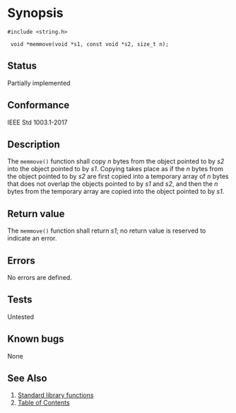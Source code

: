 # Synopsis 
`#include <string.h>`</br>

` void *memmove(void *s1, const void *s2, size_t n);`</br>

## Status
Partially implemented
## Conformance
IEEE Std 1003.1-2017
## Description


The `memmove()` function shall copy _n_ bytes from the object pointed to by _s2_ into the object pointed to by
_s1_. Copying takes place as if the _n_ bytes from the object pointed to by _s2_ are first copied into a temporary
array of _n_ bytes that does not overlap the objects pointed to by _s1_ and _s2_, and then the _n_ bytes from
the temporary array are copied into the object pointed to by _s1_.


## Return value


The `memmove()` function shall return _s1_; no return value is reserved to indicate an error.


## Errors


No errors are defined.




## Tests

Untested

## Known bugs

None

## See Also 
1. [Standard library functions](../README.md)
2. [Table of Contents](../../../README.md)
